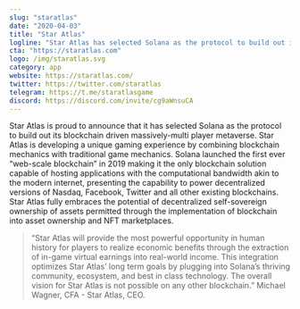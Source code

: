 ```yaml
---
slug: "staratlas"
date: "2020-04-03"
title: "Star Atlas"
logline: "Star Atlas has selected Solana as the protocol to build out its blockchain-driven massively multi player metaverse."
cta: "https://staratlas.com"
logo: /img/staratlas.svg
category: app
website: https://staratlas.com/
twitter: https://twitter.com/staratlas
telegram: https://t.me/staratlasgame
discord: https://discord.com/invite/cg9aWnsuCA
---
```

Star Atlas is proud to announce that it has selected Solana as the protocol to build out its blockchain driven massively-multi player metaverse. Star Atlas is developing a unique gaming experience by combining blockchain mechanics with traditional game mechanics. Solana launched the first ever “web-scale blockchain” in 2019 making it the only blockchain solution capable of hosting applications with the computational bandwidth akin to the modern internet, presenting the capability to power decentralized versions of Nasdaq, Facebook, Twitter and all other existing blockchains. Star Atlas fully embraces the potential of decentralized self-sovereign ownership of assets permitted through the implementation of blockchain into asset ownership and NFT marketplaces.

> “Star Atlas will provide the most powerful opportunity in human history for players to realize economic benefits through the extraction of in-game virtual earnings into real-world income. This integration optimizes Star Atlas’ long term goals by plugging into Solana’s thriving community, ecosystem, and best in class technology. The overall vision for Star Atlas is not possible on any other blockchain.” Michael Wagner, CFA - Star Atlas, CEO.
